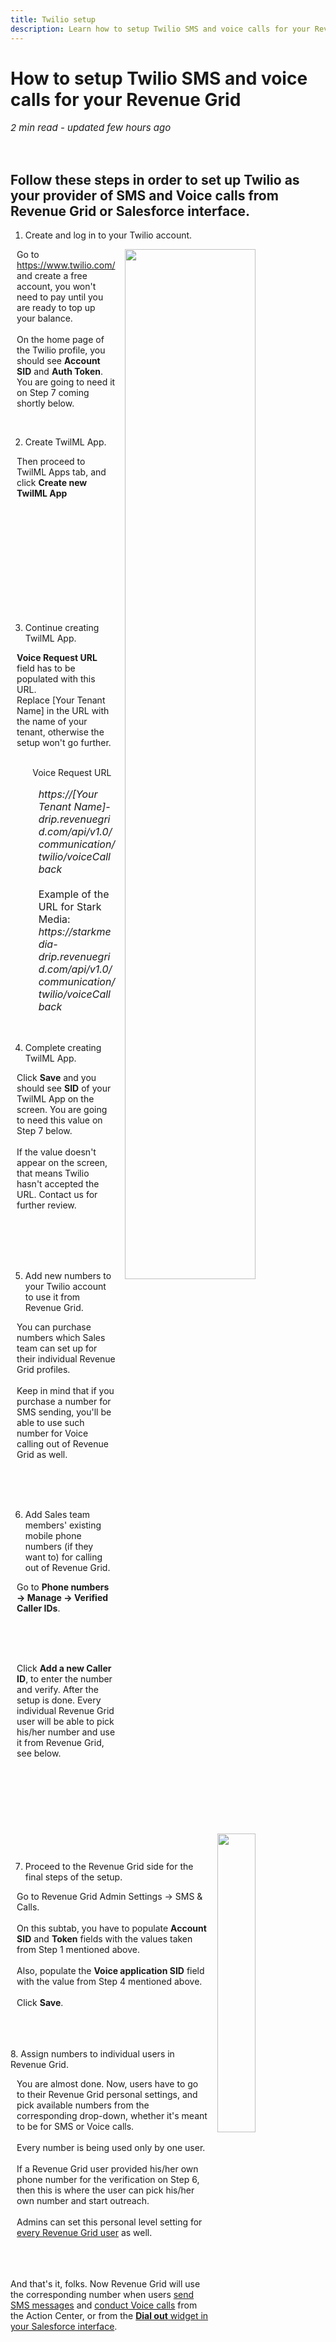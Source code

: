 ```yaml
---
title: Twilio setup
description: Learn how to setup Twilio SMS and voice calls for your Revenue Grid
---
```




# How to setup Twilio SMS and voice calls for your Revenue Grid

<p style="font-size:15px"><i>2 min read - updated few hours ago</i> </p>
<!-- ShareThis BEGIN -->
<div class="addthis_inline_share_toolbox"></div>
<!-- End ShareThis -->



<br>


<h2>Follow these steps in order to set up Twilio as your provider of SMS and Voice calls from Revenue Grid or Salesforce interface.</h2>

1. Create and log in to your Twilio account.
<p style="margin-left:2%;"> <img src="../../assets/images/12022021/twil0.png" style="margin-left:15px;  float: right; width: 65%; height: 65%;"/>
Go to <a href="https://www.twilio.com/">https://www.twilio.com/</a> and create a free account, you won't need to pay until you are ready to top up your balance.
<br><br>
On the home page of the Twilio profile, you should see <b>Account SID</b> and <b>Auth Token</b>. You are going to need it on Step 7 coming shortly below.
</p>

<br>

2. Create TwilML App.
<p style="margin-left:2%;"> <img src="../../assets/images/12022021/twil2.png" style="margin-left:15px;  float: right; width: 35%; height: 35%;">
Then proceed to TwilML Apps tab, and click <b>Create new TwilML App</b>
</p> 
<br><br><br><br><br><br><br><br><br><br>


3. Continue creating TwilML App.
<p style="margin-left:2%;"> <img src="../../assets/images/12022021/twil3.png" style="margin-left:15px;  float: right; width: 75%; height: 75%;">
<b>Voice Request URL</b> field has to be populated with this URL.<br>Replace [Your Tenant Name] in the URL with the name of your tenant, otherwise the setup won't go further.<br><br>

</p>

<div class="admonition important" style="margin-left:7%;">
<p class="admonition-title" >Voice Request URL</p>
<p style="font-size:16px; margin-left:2%;"><i>https://[Your Tenant Name]-drip.revenuegrid.com/api/v1.0/communication/twilio/voiceCallback</i></font><br><br>
Example of the URL for Stark Media: <i>https://starkmedia-drip.revenuegrid.com/api/v1.0/communication/twilio/voiceCallback</i></font>
</p>
</div>




<br>
  

4. Complete creating TwilML App.
<p style="margin-left:2%;"> <img src="../../assets/images/12022021/twil4.png" style="margin-left:15px;  float: right; width: 50%; height: 50%;">
Click <b>Save</b> and you should see <b>SID</b> of your TwilML App on the screen. You are going to need this value on Step 7 below.<br><br>
If the value doesn't appear on the screen, that means Twilio hasn't accepted the URL. Contact us for further review.



</p>

<br><br><br><br>


5. Add new numbers to your Twilio account to use it from Revenue Grid.
<p style="margin-left:2%;"> <img src="../../assets/images/12022021/twil5.png" style="margin-left:15px;  float: right; width: 60%; height: 60%;">
You can purchase numbers which Sales team can set up for their individual Revenue Grid profiles.<br><br>
Keep in mind that if you purchase a number for SMS sending, you'll be able to use such number for Voice calling out of Revenue Grid as well.<br><br>

</p>

<br><br>

6. Add Sales team members' existing mobile phone numbers (if they want to) for calling out of Revenue Grid.<br>
<p style="margin-left:2%;"> <img src="../../assets/images/12022021/twil6.png" style="margin-left:15px;  float: right; width: 50%; height: 50%;">
Go to <b>Phone numbers → Manage → Verified Caller IDs</b>.<br><br>
</p>
<br><br>
<p style="margin-left:2%;"> <img src="../../assets/images/12022021/twil7.png" style="margin-left:15px;  float: right; width: 50%; height: 50%;">
Click <b>Add a new Caller ID</b>, to enter the number and verify. After the setup is done. Every individual Revenue Grid user will be able to pick his/her number and use it from Revenue Grid, see below.

</p>


<br><br><br><br><br><br><br><br>


7. Proceed to the Revenue Grid side for the final steps of the setup.
<p style="margin-left:2%;"> <img src="../../assets/images/12022021/sms-and-calls.png" style="margin-left:15px;  float: right; width: 50%; height: 50%;">
Go to Revenue Grid Admin Settings → SMS & Calls.
<br><br>
On this subtab, you have to populate <b>Account SID</b> and <b>Token</b> fields with the values taken from Step 1 mentioned above.<br><br>
Also, populate the <b>Voice application SID</b> field with the value from Step 4 mentioned above.<br><br>
Click <b>Save</b>.
</p>
<br><br><br>
8. Assign numbers to individual users in Revenue Grid.
<p style="margin-left:2%;"><img src="../../assets/images/07082021/settings-account.png" style="margin-left:15px;  float: right; width: 45%; height: 45%;">
You are almost done. Now, users have to go to their Revenue Grid personal settings, and pick available numbers from the corresponding drop-down, whether it's meant to be for SMS or Voice calls.<br><br>
Every number is being used only by one user.<br><br>
If a Revenue Grid user provided his/her own phone number for the verification on Step 6, then this is where the user can pick his/her own number and start outreach.<br><br>
Admins can set this personal level setting for <a href="../admin-settings/#manage_all_users">every Revenue Grid user</a> as well.
</p>

<br><br><br>
And that's it, folks. Now Revenue Grid will use the corresponding number when users <a href="../to-dos/#send_sms">send SMS messages</a> and <a href="../to-dos/#make_a_call">conduct Voice calls</a> from the Action Center, or from the <a href="../sfdc-widgets/#dial_out"><b>Dial out</b> widget in your Salesforce interface</a>.


<br><br>











